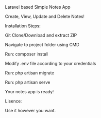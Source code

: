 Laravel based Simple Notes App

Create, View, Update and Delete Notes!

Installation Steps:

Git Clone/Download and extract ZIP

Navigate to project folder using CMD

Run: composer install

Modify .env file according to your credentials

Run: php artisan migrate 

Run: php artisan serve

Your notes app is ready!


Lisence:

Use it however you want.